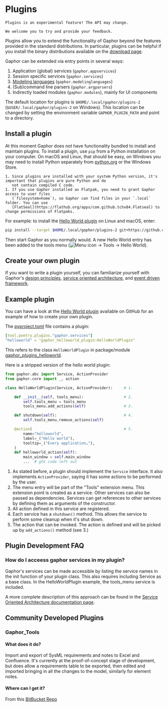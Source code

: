 # Plugins

```{important}
Plugins is an experimental feature! The API may change.

We welcome you to try and provide your feedback.
```

Plugins allow you to extend the functionality of Gaphor beyond the features provided in the standard distributions.
In particular, plugins can be helpful if you install the binary distributions available on the [download page](https://gaphor.org/download/).

Gaphor can be extended via entry points in several ways:

1. Application (global) services (`gaphor.appservices`)
2. Session specific services (`gaphor.services`)
3. [Modeling languages](modeling_language) (`gaphor.modelinglanguages`)
4. (Sub)command line parsers (`gaphor.argparsers`)
5. Indirectly loaded modules (`gaphor.modules`), mainly for UI components


The default location for plugins is `$HOME/.local/gaphor/plugins-2` (`$USER/.local/gaphor/plugins-2` on Windows).
This location can be changed by setting the environment variable `GAPHOR_PLUGIN_PATH` and point to a directory.


## Install a plugin

At this moment Gaphor does not have functionality bundled to install and maintain plugins.
To install a plugin, use `pip` from a Python installation on your computer. On macOS and Linux, that should be easy,
on Windows you may need to install Python separately from [python.org](https://python.org) or the Windows Store.

```{important}
1. Since plugins are installed with your system Python version, it's important that plugins are pure Python and do
   not contain compiled C code.
1. If you use Gaphor installed as Flatpak, you need to grant Gaphor access to user files
   (`filesystem=home`), so Gaphor can find files in your `.local` folder. You can use
   [FlatSeal](https://flathub.org/apps/com.github.tchx84.Flatseal) to change permissions of Flatpaks.
```

For example: to install the [Hello World plugin](https://github.com/gaphor/gaphor_plugin_helloworld) on Linux and macOS, enter:

```bash
pip install --target $HOME/.local/gaphor/plugins-2 git+https://github.com/gaphor/gaphor_plugin_helloworld.git
```

Then start Gaphor as you normally would.
A new Hello World entry has been added to the tools menu (![Menu icon](images/open-menu-symbolic.svg) → Tools → Hello World).

## Create your own plugin

If you want to write a plugin yourself, you can familiarize yourself with Gaphor's
[design principles](design_principles), [service oriented architecture](service_oriented),
and [event driven framework](framework).

## Example plugin

You can have a look at the [Hello World plugin](https://github.com/gaphor/gaphor_plugin_helloworld) available on GitHub for an example of how to create your own plugin.

The
[pyproject.toml](https://github.com/gaphor/gaphor_plugin_helloworld/blob/main/pyproject.toml)
file contains a plugin:

```yaml
[tool.poetry.plugins."gaphor.services"]
"helloworld" = "gaphor_helloworld_plugin:HelloWorldPlugin"
```

This refers to the class `HelloWorldPlugin` in package/module
[gaphor_plugins_helloworld](https://github.com/gaphor/gaphor_plugin_helloworld/blob/main/gaphor_helloworld_plugin/__init__.py).

Here is a stripped version of the hello world plugin:

```python
from gaphor.abc import Service, ActionProvider
from gaphor.core import _, action

class HelloWorldPlugin(Service, ActionProvider):     # 1.

    def __init__(self, tools_menu):                  # 2.
        self.tools_menu = tools_menu
        tools_menu.add_actions(self)                 # 3.

    def shutdown(self):                              # 4.
        self.tools_menu.remove_actions(self)

    @action(                                         # 5.
        name="helloworld",
        label=_("Hello world"),
        tooltip=_("Every application…"),
    )
    def helloworld_action(self):
        main_window = self.main_window
        ...  # gtk code left out
```

1.  As stated before, a plugin should implement the `Service` interface.
    It also implements `ActionProvider`, saying it has some actions to
    be performed by the user.
2.  The menu entry will be part of the "Tools" extension menu. This
    extension point is created as a service. Other services can also be
    passed as dependencies. Services can get references to other
    services by defining them as arguments of the constructor.
3.  All action defined in this service are registered.
4.  Each service has a `shutdown()` method. This allows the service to
    perform some cleanup when it's shut down.
5.  The action that can be invoked. The action is defined and will be
    picked up by `add_actions()` method (see 3.)

## Plugin Development FAQ

### How do I acceess gaphor services in my plugin?

Gaphor's services can be made accessible by listing the service names in the init function of your plugin class. This
also requires including Service as a base class. In the HelloWorldPlugin example, the tools_menu service is included.

A more complete description of this approach can be found in the [Service Oriented Architecture documentation
page](service_oriented.md).

## Community Developed Plugins

### Gaphor_Tools
#### What does it do?
Import and export of SysML requirements and notes to Excel and Confluence. It's currently at the proof-of-concept stage of development, but does allow a requirements table to be exported, then edited and imported bringing in all the changes to the model, similarly for element notes.
#### Where can I get it?
From this [BitBucket Repo](https://bitbucket.org/resonatesystems/gaphor_tools/src/main/)

